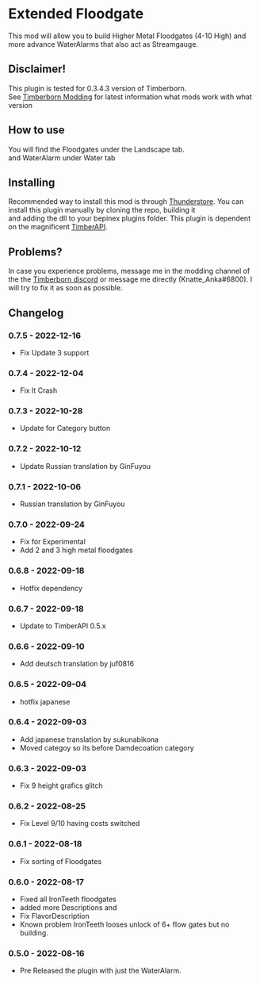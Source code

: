 # Extended Floodgate

This mod will allow you to build Higher Metal Floodgates (4-10 High) and more advance WaterAlarms that also act as Streamgauge.  

## Disclaimer!

This plugin is tested for 0.3.4.3 version of Timberborn.  
See [Timberborn Modding](https://docs.google.com/spreadsheets/d/15juA0Fl6ZjbYmoNTg_vjMophBvtjMz8YNUI_KmNdtdg/edit?usp=sharing) for latest information what mods work with what version


## How to use

You will find the Floodgates under the Landscape tab.   
and WaterAlarm under Water tab  

## Installing

Recommended way to install this mod is through [Thunderstore](https://timberborn.thunderstore.io/). You can install this plugin manually by cloning the repo, building it  
and adding the dll to your bepinex plugins folder. This plugin is dependent on the magnificent [TimberAPI](https://github.com/Timberborn-Modding-Central/TimberAPI).  

## Problems?

In case you experience problems, message me in the modding channel of the the [Timberborn discord](https://discord.gg/mfbBF4cWpX) or message me directly (Knatte_Anka#6800). I will try to fix it as soon as possible.  

## Changelog

### 0.7.5 - 2022-12-16

- Fix Update 3 support

### 0.7.4 - 2022-12-04

- Fix It Crash

### 0.7.3 - 2022-10-28

- Update for Category button

### 0.7.2 - 2022-10-12

- Update Russian translation by GinFuyou

### 0.7.1 - 2022-10-06

- Russian translation by GinFuyou

### 0.7.0 - 2022-09-24

- Fix for Experimental
- Add 2 and 3 high metal floodgates

### 0.6.8 - 2022-09-18

- Hotfix dependency

### 0.6.7 - 2022-09-18

- Update to TimberAPI 0.5.x

### 0.6.6 - 2022-09-10

- Add deutsch translation by juf0816

### 0.6.5 - 2022-09-04
 - hotfix japanese

### 0.6.4 - 2022-09-03
- Add japanese translation by sukunabikona
- Moved categoy so its before Damdecoation category

### 0.6.3 - 2022-09-03

- Fix 9 height grafics glitch

### 0.6.2 - 2022-08-25

- Fix Level 9/10 having costs switched

### 0.6.1 - 2022-08-18
- Fix sorting of Floodgates

### 0.6.0 - 2022-08-17
- Fixed all IronTeeth floodgates 
- added more Descriptions and 
- Fix FlavorDescription
- Known problem IronTeeth looses unlock of 6+ flow gates but no building.

### 0.5.0 - 2022-08-16

- Pre Released the plugin with just the WaterAlarm.

